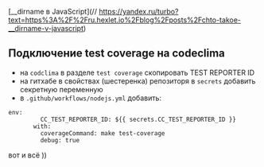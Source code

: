 [__dirname в JavaScript](// https://yandex.ru/turbo?text=https%3A%2F%2Fru.hexlet.io%2Fblog%2Fposts%2Fchto-takoe-__dirname-v-javascript)

## Подключение test coverage на codeclima  

- на ```codclima```  в разделе ```test coverage``` скопировать TEST REPORTER ID  
- на гитхабе в свойствах (шестеренка) репозиторя  в ```secrets```  добавить секретную переменную  
- в ```.github/workflows/nodejs.yml``` добавить:
```
env:
         CC_TEST_REPORTER_ID: ${{ secrets.CC_TEST_REPORTER_ID }}
       with:
         coverageCommand: make test-coverage
         debug: true
```  
вот и всё ))

